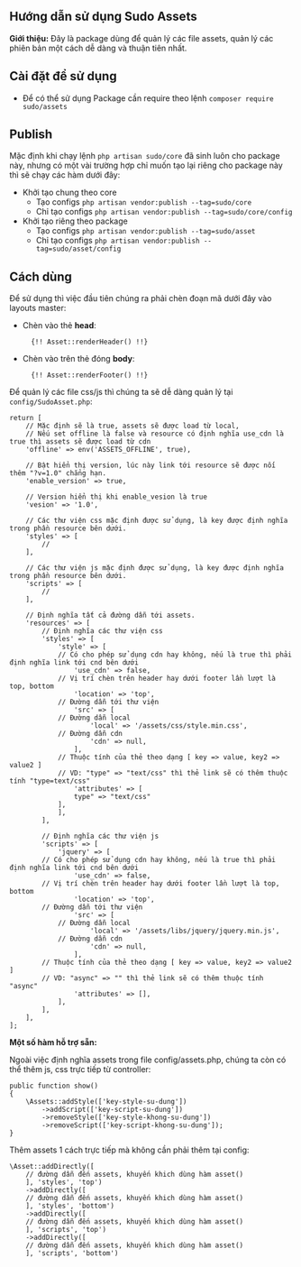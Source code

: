 ## Hướng dẫn sử dụng Sudo Assets ##

**Giới thiệu:** Đây là package dùng để quản lý các file assets, quản lý các phiên bản một cách dễ dàng và thuận tiên nhất.

## Cài đặt để sử dụng ##
- Để có thể sử dụng Package cần require theo lệnh `composer require sudo/assets`

## Publish ##

Mặc định khi chạy lệnh `php artisan sudo/core` đã sinh luôn cho package này, nhưng có một vài trường hợp chỉ muốn tạo lại riêng cho package này thì sẽ chạy các hàm dưới đây:

* Khởi tạo chung theo core
	- Tạo configs `php artisan vendor:publish --tag=sudo/core`
	- Chỉ tạo configs `php artisan vendor:publish --tag=sudo/core/config`
* Khởi tạo riêng theo package
	- Tạo configs `php artisan vendor:publish --tag=sudo/asset`
	- Chỉ tạo configs `php artisan vendor:publish --tag=sudo/asset/config`

## Cách dùng ##

Để sử dụng thì việc đầu tiên chúng ra phải chèn đoạn mã dưới đây vào layouts master:

- Chèn vào thẻ **head**: 
	
		{!! Asset::renderHeader() !!}

- Chèn vào trên thẻ đóng **body**: 

		{!! Asset::renderFooter() !!}

Để quản lý các file css/js thì chúng ta sẽ dễ dàng quản lý tại `config/SudoAsset.php`:

	return [
	    // Mặc định sẽ là true, assets sẽ được load từ local, 
		// Nếu set offline là false và resource có định nghĩa use_cdn là true thì assets sẽ được load từ cdn
	    'offline' => env('ASSETS_OFFLINE', true),
	
	    // Bật hiển thị version, lúc này link tới resource sẽ được nối thêm "?v=1.0" chẳng hạn.
	    'enable_version' => true,
	
	    // Version hiển thị khi enable_vesion là true
	    'vesion' => '1.0',
	
	    // Các thư viện css mặc định được sử dụng, là key được định nghĩa trong phần resource bên dưới.
	    'styles' => [
	        //
	    ],
	
	    // Các thư viện js mặc định được sử dụng, là key được định nghĩa trong phần resource bên dưới.
	    'scripts' => [
	        //
	    ],
	
	    // Định nghĩa tất cả đường dẫn tới assets.
	    'resources' => [
	    	// Định nghĩa các thư viện css
	    	'styles' => [
	            'style' => [
			    // Có cho phép sử dụng cdn hay không, nếu là true thì phải định nghĩa link tới cnd bên dưới
		            'use_cdn' => false,
			    // Vị trí chèn trên header hay dưới footer lần lượt là top, bottom
		            'location' => 'top',
			    // Đường dẫn tới thư viện
		            'src' => [
				// Đường dẫn local
		            	'local' => '/assets/css/style.min.css',
				// Đường dẫn cdn
		            	'cdn' => null,
		            ],
			    // Thuộc tính của thẻ theo dạng [ key => value, key2 => value2 ]
			    // VD: "type" => "text/css" thì thẻ link sẽ có thêm thuộc tính "type=text/css"
		            'attributes' => [
			    	type" => "text/css"
			    ],
		        ],
	        ],
	
	        // Định nghĩa các thư viện js
	        'scripts' => [
	            'jquery' => [
			// Có cho phép sử dụng cdn hay không, nếu là true thì phải định nghĩa link tới cnd bên dưới
	                'use_cdn' => false,
			// Vị trí chèn trên header hay dưới footer lần lượt là top, bottom
	                'location' => 'top',
			// Đường dẫn tới thư viện
	                'src' => [
			    // Đường dẫn local
	                    'local' => '/assets/libs/jquery/jquery.min.js',
			    // Đường dẫn cdn
	                    'cdn' => null,
	                ],
			// Thuộc tính của thẻ theo dạng [ key => value, key2 => value2 ]
			// VD: "async" => "" thì thẻ link sẽ có thêm thuộc tính "async"
	                'attributes' => [],
	            ],
	        ],
	    ],
	];

**Một số hàm hỗ trợ sẵn:**

Ngoài việc định nghĩa assets trong file config/assets.php, chúng ta còn có thể thêm js, css trực tiếp từ controller:

	public function show()
	{
		\Assets::addStyle(['key-style-su-dung'])
			->addScript(['key-script-su-dung'])
			->removeStyle(['key-style-khong-su-dung'])
			->removeScript(['key-script-khong-su-dung']);
	}

Thêm assets 1 cách trực tiếp mà không cần phải thêm tại config:

	\Asset::addDirectly([
		// đường dẫn đến assets, khuyến khich dùng hàm asset()
	    ], 'styles', 'top')
		->addDirectly([
		// đường dẫn đến assets, khuyến khich dùng hàm asset()
	    ], 'styles', 'bottom')
		->addDirectly([
		// đường dẫn đến assets, khuyến khich dùng hàm asset()
	    ], 'scripts', 'top')
		->addDirectly([
		// đường dẫn đến assets, khuyến khich dùng hàm asset()
	    ], 'scripts', 'bottom')
